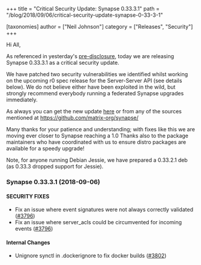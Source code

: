 +++
title = "Critical Security Update: Synapse 0.33.3.1"
path = "/blog/2018/09/06/critical-security-update-synapse-0-33-3-1"

[taxonomies]
author = ["Neil Johnson"]
category = ["Releases", "Security"]
+++

Hi All,


As referenced in yesterday's <a href="/blog/2018/09/05/pre-disclosure-upcoming-critical-security-fix-for-synapse/">pre-disclosure</a>, today we are releasing Synapse 0.33.3.1 as a critical security update.


We have patched two security vulnerabilities we identified whilst working on the upcoming r0 spec release for the Server-Server API (see details below). We do not believe either have been exploited in the wild, but strongly recommend everybody running a federated Synapse upgrades immediately. 


As always you can get the new update <a href="https://github.com/matrix-org/synapse/releases/tag/v0.33.3.1">here</a> or from any of the sources mentioned at <a href="https://github.com/matrix-org/synapse/">https://github.com/matrix-org/synapse/</a>

Many thanks for your patience and understanding; with fixes like this we are moving ever closer to Synapse reaching a 1.0 Thanks also to the package maintainers who have coordinated with us to ensure distro packages are available for a speedy upgrade!


Note, for anyone running Debian Jessie, we have prepared a 0.33.2.1 deb (as 0.33.3 dropped support for Jessie).

<h3>Synapse 0.33.3.1 (2018-09-06)</h3>
<h4>SECURITY FIXES</h4>
<ul>
 	<li>Fix an issue where event signatures were not always correctly validated (<a href="https://github.com/matrix-org/synapse/issues/3796">#3796</a>)</li>
 	<li>Fix an issue where server_acls could be circumvented for incoming events (<a href="https://github.com/matrix-org/synapse/issues/3796">#3796</a>)</li>
</ul>
<h4>Internal Changes</h4>
<ul>
 	<li>Unignore synctl in .dockerignore to fix docker builds (<a href="https://github.com/matrix-org/synapse/issues/3802">#3802</a>)</li>
</ul>
